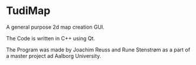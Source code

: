 TudiMap
==========

A general purpose 2d map creation GUI.

The Code is written in C++ using Qt.

The Program was made by Joachim Reuss and Rune Stenstrøm as a part of a master project ad Aalborg University.
